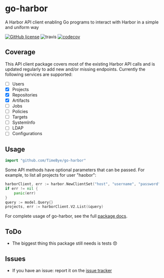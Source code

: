 # go-harbor

A Harbor API client enabling Go programs to interact with Harbor in a simple and uniform way

[![GitHub license](https://img.shields.io/github/license/TimeBye/go-harbor.svg)](https://github.com/TimeBye/go-harbor/blob/master/LICENSE)
![travis](https://travis-ci.com/ClareChu/go-harbor.svg?branch=release-2.0.0)
[![codecov](https://codecov.io/gh/ClareChu/go-collection/branch/master/graph/badge.svg?token=zWaoCNi88E)](https://codecov.io/gh/ClareChu/go-collection)

## Coverage

This API client package covers most of the existing Harbor API calls and is updated regularly
to add new and/or missing endpoints. Currently the following services are supported:

- [ ] Users
- [x] Projects
- [x] Repositories
- [x] Artifacts
- [ ] Jobs
- [ ] Policies
- [ ] Targets
- [ ] SystemInfo
- [ ] LDAP
- [ ] Configurations

## Usage

```go
import "github.com/TimeBye/go-harbor"
```

[comment]: <> (Construct a new Harbor client, then use the various services on the client to)

[comment]: <> (access different parts of the Harbor API. For example, to list all)

[comment]: <> (users:)

[comment]: <> (```go)

[comment]: <> (harborClient, err := harbor.NewClientSet&#40;"host", "username", "password"&#41;)

[comment]: <> (if err != nil {)

[comment]: <> (	panic&#40;err&#41;)

[comment]: <> (})

[comment]: <> (query := model.Query{})

[comment]: <> (projects, err := harborClient.V2.List&#40;&query&#41;)

[comment]: <> (```)

Some API methods have optional parameters that can be passed. For example,
to list all projects for user "haobor":

```go
harborClient, err := harbor.NewClientSet("host", "username", "password")
if err != nil {
    panic(err)
}
query := model.Query{}
projects, err := harborClient.V2.List(&query)
```

For complete usage of go-harbor, see the full [package docs](https://godoc.org/github.com/TimeBye/go-harbor).

## ToDo

- The biggest thing this package still needs is tests :disappointed:

## Issues

- If you have an issue: report it on the [issue tracker](https://github.com/TimeBye/go-harbor/issues)
